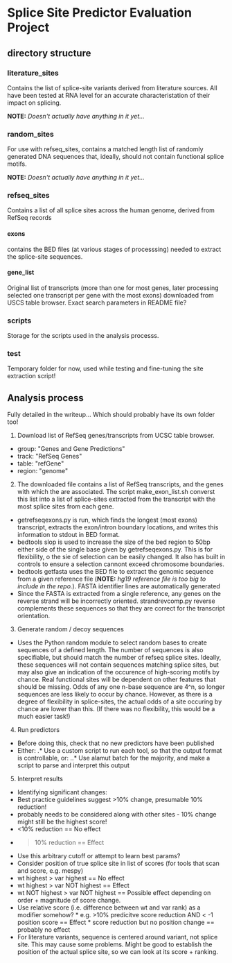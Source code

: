 # Splice Site Predictor Evaluation Project

## directory structure

### literature_sites
Contains the list of splice-site variants derived from literature sources. All have been tested at RNA level for an accurate characteristation of their impact on splicing.

**NOTE:** *Doesn't actually have anything in it yet...*

### random_sites
For use with refseq_sites, contains a matched length list of randomly generated DNA sequences that, ideally, should not contain functional splice motifs.

**NOTE:** *Doesn't actually have anything in it yet...*

### refseq_sites
Contains a list of all splice sites across the human genome, derived from RefSeq records 

#### exons
contains the BED files (at various stages of processsing) needed to extract the splice-site sequences.

#### gene_list
Original list of transcripts (more than one for most genes, later processing selected one transcript per gene with the most exons) downloaded from USCS table browser.
Exact search parameters in README file?

### scripts
Storage for the scripts used in the analysis processs.

### test
Temporary folder for now, used while testing and fine-tuning the site extraction script!

## Analysis process
Fully detailed in the writeup... Which should probably have its own folder too!

1. Download list of RefSeq genes/transcripts from UCSC table browser.
 * group: "Genes and Gene Predictions"
 * track: "RefSeq Genes"
 * table: "refGene"
 * region: "genome"
2. The downloaded file contains a list of RefSeq transcripts, and the genes with which the are associated. The script make_exon_list.sh converst this list into a list of splice-sites extracted from the transcript with the most splice sites from each gene.
 * getrefseqexons.py is run, which finds the longest (most exons) transcript, extracts the exon/intron boundary locations, and writes this information to stdout in BED format.
 * bedtools slop is used to increase the size of the bed region to 50bp either side of the single base given by getrefseqexons.py. This is for flexibility, o the sie of selection can be easily changed. It also has built in controls to ensure a selection cannont exceed chromosome boundaries.
 * bedtools getfasta uses the BED file to extract the genomic sequence from a given reference file (**NOTE:** *hg19 reference file is too big to include in the repo.*). FASTA identifier lines are automatically generated
 * Since the FASTA is extracted from a single reference, any genes on the reverse strand will be incorrectly oriented. strandrevcomp.py reverse complements these sequences so that they are correct for the transcript orientation.
3. Generate random / decoy sequences
 * Uses the Python random module to select random bases to create sequences of a defined length. The number of sequences is also specifiable, but should match the number of refseq splice sites. Ideally, these sequences will not contain sequences matching splice sites, but may also give an indication of the occurence of high-scoring motifs by chance. Real functional sites will be dependent on other features that should be missing. Odds of any one n-base sequence are 4^n, so longer sequences are less likely to occur by chance. However, as there is a degree of flexibility in splice-sites, the actual odds of a site occuring by chance are lower than this. (If there was no flexibility, this would be a much easier task!)
4. Run predictors
 * Before doing this, check that no new predictors have been published
 * Either:
 .* Use a custom script to run each tool, so that the output format is controllable, or:
 ..* Use alamut batch for the majority, and make a script to parse and interpret this output
5. Interpret results
 * Identifying significant changes:
  * Best practice guidelines suggest >10% change, presumable 10% reduction!
  * probably needs to be considered along with other sites - 10% change might still be the highest score!
   * <10% reduction == No effect
   * >10% reduction == Effect
   * Use this arbitrary cutoff or attempt to learn best params?
  * Consider position of true splice site in list of scores (for tools that scan and score, e.g. mespy)
   * wt highest > var highest == No effect
   * wt highest > var NOT highest == Effect
   * wt NOT highest > var NOT highest == Possible effect depending on order + magnitude of score change.
   * Use relative score (i.e. difference between wt and var rank) as a modifier somehow?
    * e.g. >10% predicitve score reduction AND < -1 position score == Effect
    * score reduction but no position change == probably no effect
  * For literature variants, sequence is centered around variant, not splice site. This may cause some problems. Might be good to establish the position of the actual splice site, so we can look at its score + ranking.

